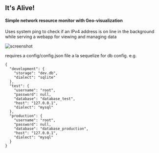 <h2>It's Alive!</h2>
<h4>Simple network resource monitor with Geo-visualization</h4>
<p>Uses system ping to check if an IPv4 address is on line in the background while serving a webapp for viewing and managing data</p>

![screenshot](https://raw.github.com/wsimmerson/itsAlive/master/public/images/screenshot.png)

<p>requires a config/config.json file a la sequelize for db config. e.g. </p>

```
{
  "development": {
    "storage": "dev.db",
    "dialect": "sqlite"
  },
  "test": {
    "username": "root",
    "password": null,
    "database": "database_test",
    "host": "127.0.0.1",
    "dialect": "mysql"
  },
  "production": {
    "username": "root",
    "password": null,
    "database": "database_production",
    "host": "127.0.0.1",
    "dialect": "mysql"
  }
}
```

